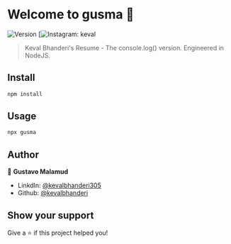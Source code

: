 # Welcome to gusma 👋
![Version](https://img.shields.io/badge/version-1.0.0-blue.svg?cacheSeconds=2592000)
[![Instagram: keval](https://www.instagram.com/keval_bhanderi_307)

> Keval Bhanderi's Resume - The console.log() version. Engineered in NodeJS. 


## Install

```sh
npm install
```

## Usage

```sh
npx gusma
```

## Author

👤 **Gustavo Malamud**

* LinkdIn: [@kevalbhanderi305](https://linkedin.com/in/kevalbhanderi305)
* Github: [@kevalbhanderi](https://github.com/kevalbhanderi)

## Show your support

Give a ⭐️ if this project helped you!